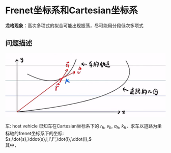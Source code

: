 # Frenet坐标系和Cartesian坐标系

**龙格现象**：高次多项式的拟合可能出现振荡，尽可能用分段低次多项式

## 问题描述
![](../Resource/frenet_cartesian_img_1.png)

车: host vehicle
已知车在Cartesian坐标系下的 $r_h$, $v_h$, $a_h$, $k_h$，求车以道路为坐标轴的frenet坐标系下的坐标:  
$s,\dot{s},\ddot{s},l,l',l'',\dot{l},\ddot{l},$  
其中， 